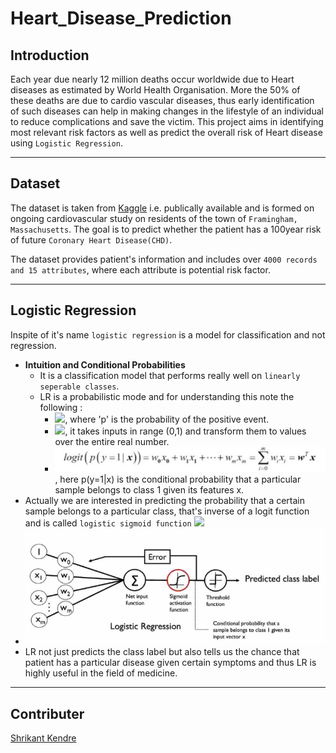 # Heart_Disease_Prediction

## Introduction
Each year due nearly 12 million deaths occur worldwide due to Heart diseases as estimated by World Health Organisation. More the 50% of these deaths are due to cardio vascular diseases, thus early identification of such diseases can help in making changes in the lifestyle of an individual to reduce complications and save the victim. This project aims in identifying most relevant risk factors as well as predict the overall risk of Heart disease using `Logistic Regression`.

-----------------------------------------------

## Dataset
The dataset is taken from [Kaggle](https://www.kaggle.com/dileep070/heart-disease-prediction-using-logistic-regression) i.e. publically available and is formed on ongoing cardiovascular study on residents of the town of `Framingham, Massachusetts`. The goal is to predict whether the patient has a 100year risk of future `Coronary Heart Disease(CHD)`.

The dataset provides patient's information and includes over `4000 records and 15 attributes`, where each attribute is potential risk factor.

---------------------------------------------

## Logistic Regression

Inspite of it's name `logistic regression` is a model for classification and not regression.
* **Intuition and Conditional Probabilities**
    * It is a classification model that performs really well on `linearly seperable classes`.
    * LR is a probabilistic mode and for understanding this note the following :
        * <img src="https://latex.codecogs.com/svg.image?odds\&space;ration&space;=&space;\frac{p}{(1-p)}" />, where 'p' is the probability of the positive event.
        * <img src="https://latex.codecogs.com/svg.image?logit\(p\)&space;=&space;\log\frac{p}{(1-p)}" />, it takes inputs in range (0,1) and transform them to values over the entire real number.
        * <img src="images/logit1.png" />, here p(y=1|x) is the conditional probability that a particular sample belongs to class 1 given its features x.
* Actually we are interested in predicting the probability that a certain sample belongs to a particular class, that's inverse of a logit function and is called `logistic sigmoid function` <img src="https://latex.codecogs.com/svg.image?\phi\(z\)=\frac{1}{1&plus;e^{-z}}" />
* <img src="images/lr1.png" />
* LR not just predicts the class label but also tells us the chance that patient has a particular disease given certain symptoms and thus LR is highly useful in the field of medicine.

----------------------------------

## Contributer
[Shrikant Kendre](https://github.com/shriawesome)
    